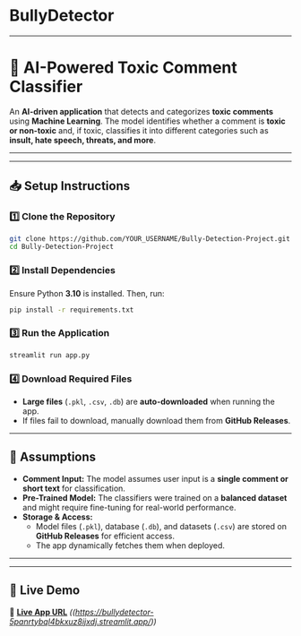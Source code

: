 # BullyDetector

---

# **🚀 AI-Powered Toxic Comment Classifier**  

An **AI-driven application** that detects and categorizes **toxic comments** using **Machine Learning**. The model identifies whether a comment is **toxic or non-toxic** and, if toxic, classifies it into different categories such as **insult, hate speech, threats, and more**.  

---

---

## **📥 Setup Instructions**  

### **1️⃣ Clone the Repository**  
```bash
git clone https://github.com/YOUR_USERNAME/Bully-Detection-Project.git
cd Bully-Detection-Project
```

### **2️⃣ Install Dependencies**  
Ensure Python **3.10** is installed. Then, run:  
```bash
pip install -r requirements.txt
```

### **3️⃣ Run the Application**  
```bash
streamlit run app.py
```

### **4️⃣ Download Required Files**  
- **Large files** (`.pkl`, `.csv`, `.db`) are **auto-downloaded** when running the app.  
- If files fail to download, manually download them from **GitHub Releases**.

---

## **📌 Assumptions**  
- **Comment Input:** The model assumes user input is a **single comment or short text** for classification.  
- **Pre-Trained Model:** The classifiers were trained on a **balanced dataset** and might require fine-tuning for real-world performance.  
- **Storage & Access:**  
  - Model files (`.pkl`), database (`.db`), and datasets (`.csv`) are stored on **GitHub Releases** for efficient access.  
  - The app dynamically fetches them when deployed.  

---
---

## **🚀 Live Demo**  
🔗 **[Live App URL](#)** _((https://bullydetector-5panrtybql4bkxuz8ijxdj.streamlit.app/))_
